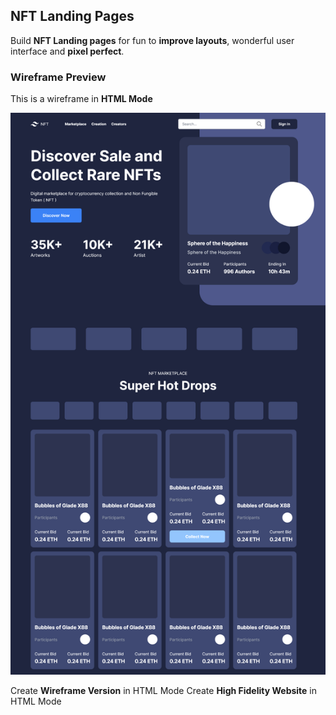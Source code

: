 ## NFT Landing Pages
Build **NFT Landing pages** for fun to **improve layouts**, wonderful user interface and **pixel perfect**.


### Wireframe Preview
This is a wireframe in **HTML Mode**

<img src="./assets/preview.png" alt="preview-image" />


Create **Wireframe Version** in HTML Mode
Create **High Fidelity Website** in HTML Mode